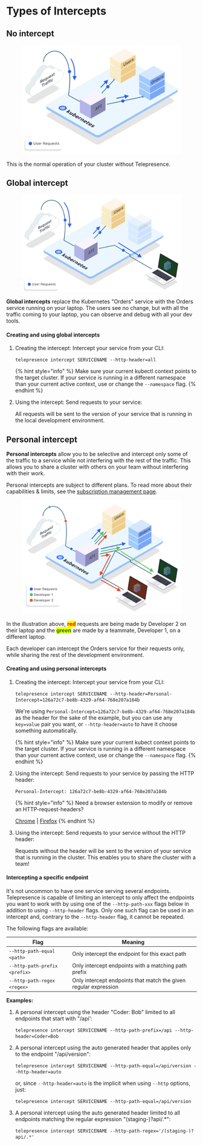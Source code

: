 # Types of Intercepts

## No intercept

<figure><img src="../.gitbook/assets/00 tp 4.png" alt=""><figcaption></figcaption></figure>

This is the normal operation of your cluster without Telepresence.

## Global intercept

<figure><img src="../.gitbook/assets/00 tp 5.png" alt=""><figcaption></figcaption></figure>

**Global intercepts** replace the Kubernetes "Orders" service with the Orders service running on your laptop. The users see no change, but with all the traffic coming to your laptop, you can observe and debug with all your dev tools.

#### Creating and using global intercepts

1.  Creating the intercept: Intercept your service from your CLI:

    ```shell
    telepresence intercept SERVICENAME --http-header=all
    ```



    {% hint style="info" %}
    Make sure your current kubectl context points to the target cluster. If your service is running in a different namespace than your current active context, use or change the `--namespace` flag.
    {% endhint %}
2.  Using the intercept: Send requests to your service:

    All requests will be sent to the version of your service that is running in the local development environment.

## Personal intercept

**Personal intercepts** allow you to be selective and intercept only some of the traffic to a service while not interfering with the rest of the traffic. This allows you to share a cluster with others on your team without interfering with their work.

Personal intercepts are subject to different plans. To read more about their capabilities & limits, see the [subscription management page](../manage-my-subscriptions.md).

<figure><img src="../.gitbook/assets/00 tp 6.png" alt=""><figcaption></figcaption></figure>

In the illustration above, <mark style="color:red;">**red**</mark> requests are being made by Developer 2 on their laptop and the <mark style="color:green;">**green**</mark> are made by a teammate, Developer 1, on a different laptop.

Each developer can intercept the Orders service for their requests only, while sharing the rest of the development environment.

#### Creating and using personal intercepts

1.  Creating the intercept: Intercept your service from your CLI:

    ```shell
    telepresence intercept SERVICENAME --http-header=Personal-Intercept=126a72c7-be8b-4329-af64-768e207a184b
    ```

    We're using `Personal-Intercept=126a72c7-be8b-4329-af64-768e207a184b` as the header for the sake of the example, but you can use any `key=value` pair you want, or `--http-header=auto` to have it choose something automatically.

    {% hint style="info" %}
    Make sure your current kubect context points to the target cluster. If your service is running in a different namespace than your current active context, use or change the `--namespace` flag.
    {% endhint %}
2.  Using the intercept: Send requests to your service by passing the HTTP header:

    ```http
    Personal-Intercept: 126a72c7-be8b-4329-af64-768e207a184b
    ```



    {% hint style="info" %}
    Need a browser extension to modify or remove an HTTP-request-headers?

    [Chrome](https://chrome.google.com/webstore/detail/modheader/idgpnmonknjnojddfkpgkljpfnnfcklj) | [Firefox](https://addons.mozilla.org/firefox/addon/modify-header-value/)
    {% endhint %}
3.  Using the intercept: Send requests to your service without the HTTP header:

    Requests without the header will be sent to the version of your service that is running in the cluster. This enables you to share the cluster with a team!

#### Intercepting a specific endpoint

It's not uncommon to have one service serving several endpoints. Telepresence is capable of limiting an intercept to only affect the endpoints you want to work with by using one of the `--http-path-xxx` flags below in addition to using `--http-header` flags. Only one such flag can be used in an intercept and, contrary to the `--http-header` flag, it cannot be repeated.

The following flags are available:

| Flag                          | Meaning                                                          |
| ----------------------------- | ---------------------------------------------------------------- |
| `--http-path-equal <path>`    | Only intercept the endpoint for this exact path                  |
| `--http-path-prefix <prefix>` | Only intercept endpoints with a matching path prefix             |
| `--http-path-regex <regex>`   | Only intercept endpoints that match the given regular expression |

**Examples:**

1.  A personal intercept using the header "Coder: Bob" limited to all endpoints that start with "/api':

    ```shell
    telepresence intercept SERVICENAME --http-path-prefix=/api --http-header=Coder=Bob
    ```
2.  A personal intercept using the auto generated header that applies only to the endpoint "/api/version":

    ```shell
    telepresence intercept SERVICENAME --http-path-equal=/api/version --http-header=auto
    ```

    or, since `--http-header=auto` is the implicit when using `--http` options, just:

    ```shell
    telepresence intercept SERVICENAME --http-path-equal=/api/version
    ```
3.  A personal intercept using the auto generated header limited to all endpoints matching the regular expression "(staging-)?api/.\*":

    ```shell
    telepresence intercept SERVICENAME --http-path-regex='/(staging-)?api/.*'
    ```
